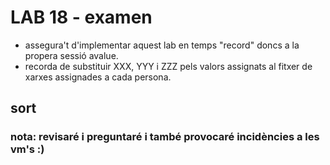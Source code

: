 # LAB 18 - examen

- assegura't d'implementar aquest lab en temps "record" doncs a la propera sessió avalue.
- recorda de substituir XXX, YYY i ZZZ pels valors assignats al fitxer de xarxes assignades a cada persona.

## sort

### nota: revisaré i preguntaré i també provocaré incidències a les vm's :)
